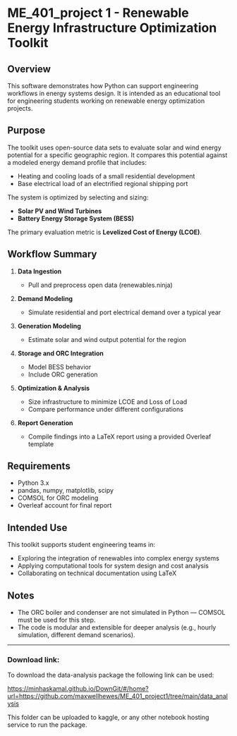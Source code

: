 ﻿# ME_401_project 1 - Renewable Energy Infrastructure Optimization Toolkit

## Overview

This software demonstrates how Python can support engineering workflows in energy systems design. It is intended as an educational tool for engineering students working on renewable energy optimization projects.

## Purpose

The toolkit uses open-source data sets to evaluate solar and wind energy potential for a specific geographic region. It compares this potential against a modeled energy demand profile that includes:

- Heating and cooling loads of a small residential development  
- Base electrical load of an electrified regional shipping port  

The system is optimized by selecting and sizing:

- **Solar PV and Wind Turbines**  
- **Battery Energy Storage System (BESS)**    

The primary evaluation metric is **Levelized Cost of Energy (LCOE)**.

## Workflow Summary

1. **Data Ingestion**  
   - Pull and preprocess open data (renewables.ninja)

2. **Demand Modeling**  
   - Simulate residential and port electrical demand over a typical year

3. **Generation Modeling**  
   - Estimate solar and wind output potential for the region

4. **Storage and ORC Integration**  
   - Model BESS behavior  
   - Include ORC generation

5. **Optimization & Analysis**  
   - Size infrastructure to minimize LCOE and Loss of Load
   - Compare performance under different configurations

6. **Report Generation**  
   - Compile findings into a LaTeX report using a provided Overleaf template

## Requirements

- Python 3.x  
- pandas, numpy, matplotlib, scipy  
- COMSOL for ORC modeling  
- Overleaf account for final report 

## Intended Use

This toolkit supports student engineering teams in:

- Exploring the integration of renewables into complex energy systems  
- Applying computational tools for system design and cost analysis  
- Collaborating on technical documentation using LaTeX  

## Notes

- The ORC boiler and condenser are not simulated in Python — COMSOL must be used for this step.
- The code is modular and extensible for deeper analysis (e.g., hourly simulation, different demand scenarios).

---

### Download link:

To download the data-analysis package the following link can be used:

https://minhaskamal.github.io/DownGit/#/home?url=https://github.com/maxwellhewes/ME_401_project1/tree/main/data_analysis


This folder can be uploaded to kaggle, or any other notebook hosting service to run the package.
